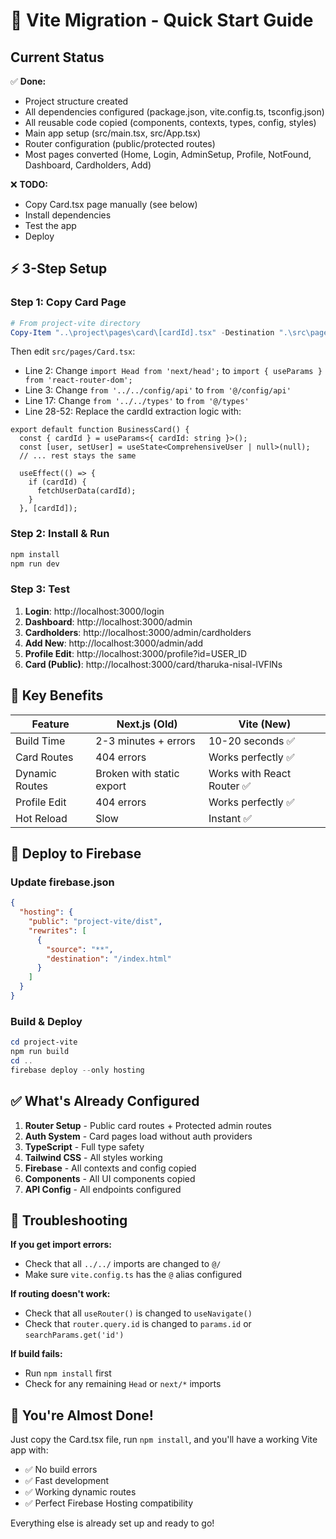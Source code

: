 # 🚀 Vite Migration - Quick Start Guide

## Current Status

✅ **Done:**
- Project structure created
- All dependencies configured (package.json, vite.config.ts, tsconfig.json)
- All reusable code copied (components, contexts, types, config, styles)
- Main app setup (src/main.tsx, src/App.tsx)
- Router configuration (public/protected routes)
- Most pages converted (Home, Login, AdminSetup, Profile, NotFound, Dashboard, Cardholders, Add)

❌ **TODO:**
- Copy Card.tsx page manually (see below)
- Install dependencies
- Test the app
- Deploy

## ⚡ 3-Step Setup

### Step 1: Copy Card Page

```powershell
# From project-vite directory
Copy-Item "..\project\pages\card\[cardId].tsx" -Destination ".\src\pages\Card.tsx"
```

Then edit `src/pages/Card.tsx`:
- Line 2: Change `import Head from 'next/head';` to `import { useParams } from 'react-router-dom';`
- Line 3: Change `from '../../config/api'` to `from '@/config/api'`
- Line 17: Change `from '../../types'` to `from '@/types'`
- Line 28-52: Replace the cardId extraction logic with:
```tsx
export default function BusinessCard() {
  const { cardId } = useParams<{ cardId: string }>();
  const [user, setUser] = useState<ComprehensiveUser | null>(null);
  // ... rest stays the same

  useEffect(() => {
    if (cardId) {
      fetchUserData(cardId);
    }
  }, [cardId]);
```

### Step 2: Install & Run

```powershell
npm install
npm run dev
```

### Step 3: Test

1. **Login**: http://localhost:3000/login
2. **Dashboard**: http://localhost:3000/admin
3. **Cardholders**: http://localhost:3000/admin/cardholders
4. **Add New**: http://localhost:3000/admin/add
5. **Profile Edit**: http://localhost:3000/profile?id=USER_ID
6. **Card (Public)**: http://localhost:3000/card/tharuka-nisal-lVFlNs

## 🎯 Key Benefits

| Feature | Next.js (Old) | Vite (New) |
|---------|---------------|------------|
| Build Time | 2-3 minutes + errors | 10-20 seconds ✅ |
| Card Routes | 404 errors | Works perfectly ✅ |
| Dynamic Routes | Broken with static export | Works with React Router ✅ |
| Profile Edit | 404 errors | Works perfectly ✅ |
| Hot Reload | Slow | Instant ✅ |

## 🚀 Deploy to Firebase

### Update firebase.json

```json
{
  "hosting": {
    "public": "project-vite/dist",
    "rewrites": [
      {
        "source": "**",
        "destination": "/index.html"
      }
    ]
  }
}
```

### Build & Deploy

```powershell
cd project-vite
npm run build
cd ..
firebase deploy --only hosting
```

## ✅ What's Already Configured

1. **Router Setup** - Public card routes + Protected admin routes
2. **Auth System** - Card pages load without auth providers
3. **TypeScript** - Full type safety
4. **Tailwind CSS** - All styles working
5. **Firebase** - All contexts and config copied
6. **Components** - All UI components copied
7. **API Config** - All endpoints configured

## 🔧 Troubleshooting

**If you get import errors:**
- Check that all `../../` imports are changed to `@/`
- Make sure `vite.config.ts` has the `@` alias configured

**If routing doesn't work:**
- Check that all `useRouter()` is changed to `useNavigate()`
- Check that `router.query.id` is changed to `params.id` or `searchParams.get('id')`

**If build fails:**
- Run `npm install` first
- Check for any remaining `Head` or `next/*` imports

## 🎉 You're Almost Done!

Just copy the Card.tsx file, run `npm install`, and you'll have a working Vite app with:
- ✅ No build errors
- ✅ Fast development
- ✅ Working dynamic routes
- ✅ Perfect Firebase Hosting compatibility

Everything else is already set up and ready to go!

